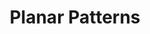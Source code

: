 ---
title: 'Planar Patterns'
icon: 'icon.png'
redirect: '/techs/patterns/function:pattern_2D'

content:
    items: 
        - '@taxonomy.function': 'pattern_2D'
    filter:
        published: true
        type: 'tech' 
---